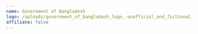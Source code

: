 ```yaml
---
name: Government of Bangladesh
logo: /uploads/government_of_bangladesh_logo_-unofficial_and_fictional_logo-.png
affiliate: false
---
```

